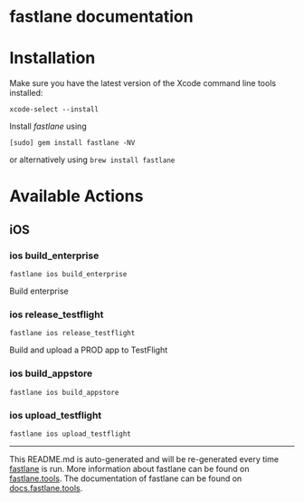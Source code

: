 fastlane documentation
================
# Installation

Make sure you have the latest version of the Xcode command line tools installed:

```
xcode-select --install
```

Install _fastlane_ using
```
[sudo] gem install fastlane -NV
```
or alternatively using `brew install fastlane`

# Available Actions
## iOS
### ios build_enterprise
```
fastlane ios build_enterprise
```
Build enterprise
### ios release_testflight
```
fastlane ios release_testflight
```
Build and upload a PROD app to TestFlight
### ios build_appstore
```
fastlane ios build_appstore
```

### ios upload_testflight
```
fastlane ios upload_testflight
```


----

This README.md is auto-generated and will be re-generated every time [fastlane](https://fastlane.tools) is run.
More information about fastlane can be found on [fastlane.tools](https://fastlane.tools).
The documentation of fastlane can be found on [docs.fastlane.tools](https://docs.fastlane.tools).
